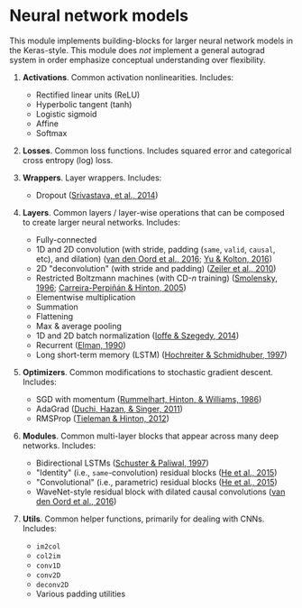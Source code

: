 # Neural network models
This module implements building-blocks for larger neural network models in the
Keras-style. This module does _not_ implement a general autograd system in order
emphasize conceptual understanding over flexibility. 

1. **Activations**. Common activation nonlinearities. Includes: 
    - Rectified linear units (ReLU)
    - Hyperbolic tangent (tanh)
    - Logistic sigmoid
    - Affine
    - Softmax

2. **Losses**. Common loss functions. Includes squared error and categorical cross
   entropy (log) loss.

3. **Wrappers**. Layer wrappers. Includes:
    - Dropout ([Srivastava, et al., 2014](http://www.jmlr.org/papers/volume15/srivastava14a/srivastava14a.pdf))

4. **Layers**. Common layers / layer-wise operations that can be composed to
   create larger neural networks. Includes:
    - Fully-connected 
    - 1D and 2D convolution (with stride, padding (`same`, `valid`, `causal`, etc), and dilation) ([van den Oord et al., 2016](https://arxiv.org/pdf/1609.03499.pdf); [Yu & Kolton, 2016](https://arxiv.org/pdf/1511.07122.pdf))
    - 2D "deconvolution" (with stride and padding) ([Zeiler et al., 2010](https://www.matthewzeiler.com/mattzeiler/deconvolutionalnetworks.pdf))
    - Restricted Boltzmann machines (with CD-_n_ training) ([Smolensky, 1996](http://stanford.edu/~jlmcc/papers/PDP/Volume%201/Chap6_PDP86.pdf); [Carreira-Perpiñán & Hinton, 2005](http://www.cs.toronto.edu/~fritz/absps/cdmiguel.pdf))
    - Elementwise multiplication
    - Summation
    - Flattening
    - Max & average pooling
    - 1D and 2D batch normalization ([Ioffe & Szegedy, 2014](http://proceedings.mlr.press/v37/ioffe15.pdf))
    - Recurrent ([Elman, 1990](https://crl.ucsd.edu/~elman/Papers/fsit.pdf))
    - Long short-term memory (LSTM) ([Hochreiter & Schmidhuber, 1997](http://www.bioinf.jku.at/publications/older/2604.pdf))

5. **Optimizers**. Common modifications to stochastic gradient descent.
   Includes:
    - SGD with momentum ([Rummelhart, Hinton, & Williams, 1986](https://www.cs.princeton.edu/courses/archive/spring18/cos495/res/backprop_old.pdf))
    - AdaGrad ([Duchi, Hazan, & Singer, 2011](http://jmlr.org/papers/volume12/duchi11a/duchi11a.pdf))
    - RMSProp ([Tieleman & Hinton, 2012](http://www.cs.toronto.edu/~tijmen/csc321/slides/lecture_slides_lec6.pdf))

6. **Modules**. Common multi-layer blocks that appear across many deep networks.
   Includes: 
    - Bidirectional LSTMs ([Schuster & Paliwal, 1997](https://pdfs.semanticscholar.org/4b80/89bc9b49f84de43acc2eb8900035f7d492b2.pdf))
    - "Identity" (i.e., `same`-convolution) residual blocks ([He et al., 2015](https://arxiv.org/pdf/1512.03385.pdf))
    - "Convolutional" (i.e., parametric) residual blocks ([He et al., 2015](https://arxiv.org/pdf/1512.03385.pdf))
    - WaveNet-style residual block with dilated causal convolutions ([van den Oord et al., 2016](https://arxiv.org/pdf/1609.03499.pdf))
    
7. **Utils**. Common helper functions, primarily for dealing with CNNs.
   Includes:
    - `im2col` 
    - `col2im` 
    - `conv1D` 
    - `conv2D`
    - `deconv2D` 
    - Various padding utilities
